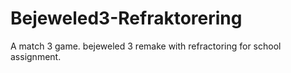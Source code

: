 # Bejeweled3-Refraktorering
A match 3 game. bejeweled 3 remake with refractoring for school assignment.
